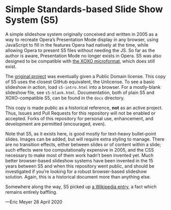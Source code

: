 # Simple Standards-based Slide Show System (S5)

A simple slideshow system originally conceived and written in 2005 as a way to recreate Opera’s Presentation Mode display in any browser, using JavaScript to fill in the features Opera had natively at the time, while allowing Opera to present S5 files without needing the JS.  So far as the author is aware, Presentation Mode no longer exists in Opera.  S5 was also designed to be compatible with [the XOXO microformat](http://microformats.org/wiki/xoxo), which does still exist.

The [original project](https://meyerweb.com/eric/tools/s5/) was eventually given a Public Domain license.  This copy of S5 uses the closest GitHub equivalent, the Unlicense.  To see a basic slideshow in action, load `s5-intro.html` into a browser.  For a mostly-blank slideshow file, see `s5-blank.html`.  Documentation, both of plain S5 and XOXO-compatible S5, can be found in the `docs` directory.

This copy is made public as a historical reference, **not** as an active project.  Thus, Issues and Pull Requests for this repository will not be enabled or accepted.  Forks of this repository for personal use, enhancement, and development are permitted (encouraged, even).

Note that S5, as it exists here, is good mostly for text-heavy bullet-point slides.  Images can be added, but will require extra styling to manage.  There are no transition effects, either between slides or of content within a slide; such effects were too computationally expensive in 2005, and the CSS necessary to make most of them work hadn’t been invented yet.  Much better browser-based slideshow systems have been invented in the 15 years between S5 and when this repository went public, and should be investigated if you’re looking for a robust browser-based slideshow solution.  Again, this is a historical document more than anything else.

Somewhere along the way, S5 picked up [a Wikipedia entry](https://en.wikipedia.org/wiki/S5_(file_format)), a fact which remains entirely baffling.

—Eric Meyer
 28 April 2020
